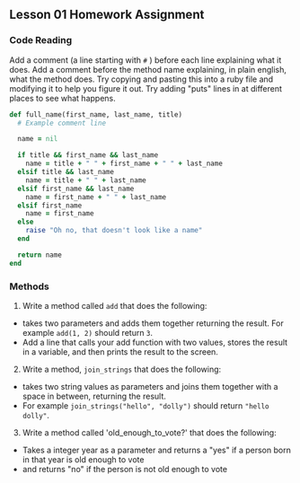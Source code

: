 ## Lesson 01 Homework Assignment

### Code Reading

Add a comment (a line starting with `#` ) before each line explaining what it does. Add a comment before the method name explaining, in plain english, what the method does. Try copying and pasting this into a ruby file and modifying it to help you figure it out. Try adding "puts" lines in at different places to see what happens.

```ruby
def full_name(first_name, last_name, title)
  # Example comment line

  name = nil

  if title && first_name && last_name
    name = title + " " + first_name + " " + last_name
  elsif title && last_name
    name = title + " " + last_name
  elsif first_name && last_name
    name = first_name + " " + last_name
  elsif first_name
    name = first_name
  else
    raise "Oh no, that doesn't look like a name"
  end

  return name
end
```

### Methods

1. Write a method called `add` that does the following:
  - takes two parameters and adds them together returning the result. For example `add(1, 2)` should return `3`. 
  - Add a line that calls your add function with two values, stores the result in a variable, and then prints the result to the screen.

2. Write a method, `join_strings` that does the following: 
  - takes two string values as parameters and joins them together with a space in between, returning the result. 
  - For example `join_strings("hello", "dolly")` should return `"hello dolly"`.

3. Write a method called 'old_enough_to_vote?' that does the following:
  - Takes a integer year as a parameter and returns a "yes" if a person born in that year is old enough to vote
  - and returns "no" if the person is not old enough to vote 
